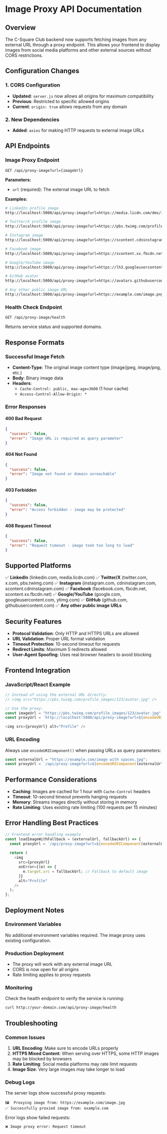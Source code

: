 # Image Proxy API Documentation

## Overview
The C-Square Club backend now supports fetching images from any external URL through a proxy endpoint. This allows your frontend to display images from social media platforms and other external sources without CORS restrictions.

## Configuration Changes

### 1. CORS Configuration
- **Updated**: `server.js` now allows all origins for maximum compatibility
- **Previous**: Restricted to specific allowed origins
- **Current**: `origin: true` allows requests from any domain

### 2. New Dependencies
- **Added**: `axios` for making HTTP requests to external image URLs

## API Endpoints

### Image Proxy Endpoint
```
GET /api/proxy-image?url={imageUrl}
```

**Parameters:**
- `url` (required): The external image URL to fetch

**Examples:**
```bash
# LinkedIn profile image
http://localhost:5000/api/proxy-image?url=https://media.licdn.com/dms/image/profile.jpg

# Twitter/X profile image  
http://localhost:5000/api/proxy-image?url=https://pbs.twimg.com/profile_images/123/avatar.jpg

# Instagram image
http://localhost:5000/api/proxy-image?url=https://scontent.cdninstagram.com/v/image.jpg

# Facebook image
http://localhost:5000/api/proxy-image?url=https://scontent.xx.fbcdn.net/v/image.jpg

# Google/YouTube image
http://localhost:5000/api/proxy-image?url=https://lh3.googleusercontent.com/image.jpg

# GitHub avatar
http://localhost:5000/api/proxy-image?url=https://avatars.githubusercontent.com/u/123?v=4

# Any other public image URL
http://localhost:5000/api/proxy-image?url=https://example.com/image.png
```

### Health Check Endpoint
```
GET /api/proxy-image/health
```

Returns service status and supported domains.

## Response Formats

### Successful Image Fetch
- **Content-Type**: The original image content type (image/jpeg, image/png, etc.)
- **Body**: Binary image data
- **Headers**: 
  - `Cache-Control: public, max-age=3600` (1 hour cache)
  - `Access-Control-Allow-Origin: *`

### Error Responses

#### 400 Bad Request
```json
{
  "success": false,
  "error": "Image URL is required as query parameter"
}
```

#### 404 Not Found
```json
{
  "success": false,
  "error": "Image not found or domain unreachable"
}
```

#### 403 Forbidden
```json
{
  "success": false,
  "error": "Access forbidden - image may be protected"
}
```

#### 408 Request Timeout
```json
{
  "success": false,
  "error": "Request timeout - image took too long to load"
}
```

## Supported Platforms

✅ **LinkedIn** (linkedin.com, media.licdn.com)
✅ **Twitter/X** (twitter.com, x.com, pbs.twimg.com)
✅ **Instagram** (instagram.com, cdninstagram.com, scontent.cdninstagram.com)
✅ **Facebook** (facebook.com, fbcdn.net, scontent.xx.fbcdn.net)
✅ **Google/YouTube** (google.com, googleusercontent.com, ytimg.com)
✅ **GitHub** (github.com, githubusercontent.com)
✅ **Any other public image URLs**

## Security Features

- **Protocol Validation**: Only HTTP and HTTPS URLs are allowed
- **URL Validation**: Proper URL format validation
- **Timeout Protection**: 10-second timeout for requests
- **Redirect Limits**: Maximum 5 redirects allowed
- **User-Agent Spoofing**: Uses real browser headers to avoid blocking

## Frontend Integration

### JavaScript/React Example
```javascript
// Instead of using the external URL directly:
// <img src="https://pbs.twimg.com/profile_images/123/avatar.jpg" />

// Use the proxy:
const imageUrl = "https://pbs.twimg.com/profile_images/123/avatar.jpg";
const proxyUrl = `http://localhost:5000/api/proxy-image?url=${encodeURIComponent(imageUrl)}`;

<img src={proxyUrl} alt="Profile" />
```

### URL Encoding
Always use `encodeURIComponent()` when passing URLs as query parameters:
```javascript
const externalUrl = "https://example.com/image with spaces.jpg";
const proxyUrl = `/api/proxy-image?url=${encodeURIComponent(externalUrl)}`;
```

## Performance Considerations

- **Caching**: Images are cached for 1 hour with `Cache-Control` headers
- **Timeout**: 10-second timeout prevents hanging requests
- **Memory**: Streams images directly without storing in memory
- **Rate Limiting**: Uses existing rate limiting (100 requests per 15 minutes)

## Error Handling Best Practices

```javascript
// Frontend error handling example
const loadImageWithFallback = (externalUrl, fallbackUrl) => {
  const proxyUrl = `/api/proxy-image?url=${encodeURIComponent(externalUrl)}`;
  
  return (
    <img 
      src={proxyUrl} 
      onError={(e) => {
        e.target.src = fallbackUrl; // Fallback to default image
      }}
      alt="Profile"
    />
  );
};
```

## Deployment Notes

### Environment Variables
No additional environment variables required. The image proxy uses existing configuration.

### Production Deployment
- The proxy will work with any external image URL
- CORS is now open for all origins
- Rate limiting applies to proxy requests

### Monitoring
Check the health endpoint to verify the service is running:
```bash
curl http://your-domain.com/api/proxy-image/health
```

## Troubleshooting

### Common Issues

1. **URL Encoding**: Make sure to encode URLs properly
2. **HTTPS Mixed Content**: When serving over HTTPS, some HTTP images may be blocked by browsers
3. **Rate Limiting**: Social media platforms may rate limit requests
4. **Image Size**: Very large images may take longer to load

### Debug Logs
The server logs show successful proxy requests:
```
🖼️  Proxying image from: https://example.com/image.jpg
✅ Successfully proxied image from: example.com
```

Error logs show failed requests:
```
❌ Image proxy error: Request timeout
```
